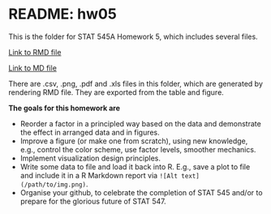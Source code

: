 # README: hw05

This is the folder for STAT 545A Homework 5, which includes several files.

[Link to RMD file](https://github.com/yuanjisun/STAT545-hw-Sun-Yuanji/blob/master/hw05/hw05.Rmd)

[Link to MD file](https://github.com/yuanjisun/STAT545-hw-Sun-Yuanji/blob/master/hw05/hw05.md)

There are .csv, .png, .pdf and .xls files in this folder, which are generated by rendering RMD file. They are exported from the table and figure.

__The goals for this homework are__

- Reorder a factor in a principled way based on the data and demonstrate the effect in arranged data and in figures.
- Improve a figure (or make one from scratch), using new knowledge, e.g., control the color scheme, use factor levels, smoother mechanics.
- Implement visualization design principles.
- Write some data to file and load it back into R. E.g., save a plot to file and include it in a R Markdown report via `![Alt text](/path/to/img.png)`.
- Organise your github, to celebrate the completion of STAT 545 and/or to prepare for the glorious future of STAT 547.

